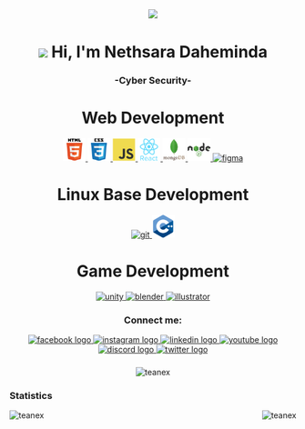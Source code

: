 <div align="center">
  <img height="300" src="https://github-production-user-asset-6210df.s3.amazonaws.com/34578972/265208573-eef7cf9d-56ab-453a-a541-23b4c548090f.gif?X-Amz-Algorithm=AWS4-HMAC-SHA256&X-Amz-Credential=AKIAVCODYLSA53PQK4ZA%2F20241003%2Fus-east-1%2Fs3%2Faws4_request&X-Amz-Date=20241003T131451Z&X-Amz-Expires=300&X-Amz-Signature=9bec6454e1e30a1870a910c28563e3b2e294fabf4d3ef8146b9a00788cd65fa4&X-Amz-SignedHeaders=host"  />
</div>

###
<h1 align="center"> <img height="30" src="https://user-images.githubusercontent.com/82110564/189553856-2e7f8f30-80b4-484f-bfaa-9e5eb10f24e5.gif"  /> Hi, I'm Nethsara Daheminda </h1>
<h3 align="center"> -Cyber Security- </h3>

###
<p>
<h1 align="center">  </h1>
</p>

###
<h1 align="center"> Web Development </h1>
<p align="center">
<a href="https://www.w3.org/html/" target="_blank" rel="noreferrer"> <img src="https://raw.githubusercontent.com/devicons/devicon/master/icons/html5/html5-original-wordmark.svg" alt="html5" width="40" height="40"/> 
</a>
<a href="https://www.w3schools.com/css/" target="_blank" rel="noreferrer"> <img src="https://raw.githubusercontent.com/devicons/devicon/master/icons/css3/css3-original-wordmark.svg" alt="css3" width="40" height="40"/> 
</a>
  <a href="https://developer.mozilla.org/en-US/docs/Web/JavaScript" target="_blank" rel="noreferrer"> <img src="https://raw.githubusercontent.com/devicons/devicon/master/icons/javascript/javascript-original.svg" alt="javascript" width="40" height="40"/> 
</a>
  <a href="https://reactjs.org/" target="_blank" rel="noreferrer"> <img src="https://raw.githubusercontent.com/devicons/devicon/master/icons/react/react-original-wordmark.svg" alt="react" width="40" height="40"/> 
</a>
<a href="https://www.mongodb.com/" target="_blank" rel="noreferrer"> <img src="https://raw.githubusercontent.com/devicons/devicon/master/icons/mongodb/mongodb-original-wordmark.svg" alt="mongodb" width="40" height="40"/> 
</a>
<a href="https://nodejs.org" target="_blank" rel="noreferrer"> <img src="https://raw.githubusercontent.com/devicons/devicon/master/icons/nodejs/nodejs-original-wordmark.svg" alt="nodejs" width="40" height="40"/>
</a>
<a href="https://www.figma.com/" target="_blank" rel="noreferrer"> <img src="https://www.vectorlogo.zone/logos/figma/figma-icon.svg" alt="figma" width="40" height="40"/> 
</a>
</p>

###
<h1 align="center"> Linux Base Development </h1>
<p align="center">
<a href="https://git-scm.com/" target="_blank" rel="noreferrer"> <img src="https://www.vectorlogo.zone/logos/git-scm/git-scm-icon.svg" alt="git" width="40" height="40"/> 
</a>
<a href="https://www.w3schools.com/cpp/" target="_blank" rel="noreferrer"> <img src="https://raw.githubusercontent.com/devicons/devicon/master/icons/cplusplus/cplusplus-original.svg" alt="cplusplus" width="40" height="40"/> 
</a>
</p>

###
<h1 align="center"> Game Development </h1>
<p align="center">
<a href="https://unity.com/" target="_blank" rel="noreferrer"> <img src="https://www.vectorlogo.zone/logos/unity3d/unity3d-icon.svg" alt="unity" width="40" height="40"/>
</a>
<a href="https://www.blender.org/" target="_blank" rel="noreferrer"> <img src="https://download.blender.org/branding/community/blender_community_badge_white.svg" alt="blender" width="40" height="40"/> 
</a>
<a href="https://www.adobe.com/in/products/illustrator.html" target="_blank" rel="noreferrer"> <img src="https://www.vectorlogo.zone/logos/adobe_illustrator/adobe_illustrator-icon.svg" alt="illustrator" width="40" height="40"/> 
</a>
</p>


###
<h3 align="center">Connect me:</h3>
<div align="center">
  <a href="https://www.facebook.com/Netha.04?mibextid=ZbWKwL" target="_blank">
    <img src="https://raw.githubusercontent.com/maurodesouza/profile-readme-generator/master/src/assets/icons/social/facebook/default.svg" width="52" height="40" alt="facebook logo"  />
  </a>
  <a href="https://www.instagram.com/t_eanex_?igsh=MW90Z3FkcWh1c3B0cA==" target="_blank">
    <img src="https://raw.githubusercontent.com/maurodesouza/profile-readme-generator/master/src/assets/icons/social/instagram/default.svg" width="52" height="40" alt="instagram logo"  />
  </a>
  <a href="https://www.linkedin.com/in/nethsara-daheminda-3b4813327?utm_source=share&utm_campaign=share_via&utm_content=profile&utm_medium=android_app" target="_blank">
    <img src="https://raw.githubusercontent.com/maurodesouza/profile-readme-generator/master/src/assets/icons/social/linkedin/default.svg" width="52" height="40" alt="linkedin logo"  />
  </a>
  <a href="https://youtube.com/@ne_th_a?si=6tpRmvpW8QOex8Vb" target="_blank">
    <img src="https://raw.githubusercontent.com/maurodesouza/profile-readme-generator/master/src/assets/icons/social/youtube/default.svg" width="52" height="40" alt="youtube logo"  />
  </a>
  <a href="https://discord.gg/6yaRwqYK" target="_blank">
    <img src="https://raw.githubusercontent.com/maurodesouza/profile-readme-generator/master/src/assets/icons/social/discord/default.svg" width="52" height="40" alt="discord logo"  />
  </a>
  <a href="https://x.com/NDahaminda64732?t=sUt-2t04GUNPMSZBOP9VdA&s=09" target="_blank">
    <img src="https://raw.githubusercontent.com/maurodesouza/profile-readme-generator/master/src/assets/icons/social/twitter/default.svg" width="52" height="40" alt="twitter logo"  />
  </a>
</div>

###
<p align="center"> <img src="https://komarev.com/ghpvc/?username=teanex&label=Profile%20views&color=0e75b6&style=flat" alt="teanex" /> </p>

###
<h3 align="left"> Statistics </h3>
<p>&nbsp;<img align="left" src="https://github-readme-stats.vercel.app/api?username=teanex&show_icons=true&locale=en&bg_color=0d1117&title_color=ff66ff&text_color=ffffff&icon_color=ff66ff&ring_color=ff66ff&line_color=ff66ff" alt="teanex" />
<img align="right" src="https://github-readme-streak-stats.herokuapp.com/?user=teanex&theme=dark&currStreakLabel=ff66ff&sideNums=ff66ff&ring=ff66ff&fire=ff66ff&currStreakNum=ff66ff&dates=ffffff&sideLabels=ff66ff&stroke=000000" alt="teanex" /> 
</p>
